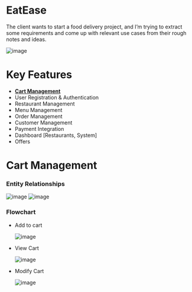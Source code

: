 # EatEase
The client wants to start a food delivery project, and I’m trying to extract some requirements and come up with relevant use cases from their rough notes and ideas.

![image](https://github.com/user-attachments/assets/584ac044-dd63-4cdd-b31a-921046179566)

# Key Features
 * [**Cart Management**](#cart-management)
 * User Registration & Authentication
 * Restaurant Management
 * Menu Management
 * Order Management
 * Customer Management
 * Payment Integration
 * Dashboard [Restaurants, System]
 * Offers
# Cart Management
  ### Entity Relationships
  ![image](https://github.com/user-attachments/assets/12289397-d279-4969-b36f-f17cf867c24c)
  ![image](https://github.com/user-attachments/assets/3d3e0e75-d8c4-4d5e-aa98-9e19a3edddd9)
  ### Flowchart
  * Add to cart
    
    ![image](https://github.com/user-attachments/assets/8f45daa7-b470-4503-854b-99ff1f89d83a)

  * View Cart
    
    ![image](https://github.com/user-attachments/assets/07b29dc0-3130-486f-a684-6b5354ebf271)
    
  * Modify Cart
    
    ![image](https://github.com/user-attachments/assets/2005ede2-5286-4cf2-956f-26281ea57e6c)
